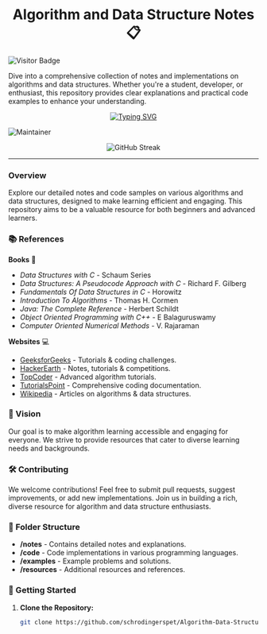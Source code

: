 <div align="center">
 
# Algorithm and Data Structure Notes :clipboard:

</div>

 ![Visitor Badge](https://visitor-badge.laobi.icu/badge?page_id=Algorithm-Data-Structure-Notes.visitor-badge&right_text=My%20Page%20Visitors)

Dive into a comprehensive collection of notes and implementations on algorithms and data structures. Whether you're a student, developer, or enthusiast, this repository provides clear explanations and practical code examples to enhance your understanding.

<div align="center">
  
  [![Typing SVG](https://readme-typing-svg.demolab.com?font=Fira+Code&weight=700&duration=3000&pause=500&color=A9F75A&center=true&vCenter=true&width=700&lines=WELCOME+TO+DSA+NOTES+%E2%9C%A8;EXPLORE+NOTES+AND+CODE+IMPLEMENTATIONS+%E2%9C%A8)](https://git.io/typing-svg)
  
</div>

![Maintainer](https://img.shields.io/badge/Creator-Aditya_Akolkar-black)

<div align="center">
  <picture>
    <source media="(prefers-color-scheme: dark)" srcset="https://streak-stats.demolab.com?user=schrodingerspet&theme=dark&hide_border=true">
    <source media="(prefers-color-scheme: light)" srcset="https://streak-stats.demolab.com?user=schrodingerspet&theme=light&hide_border=true">
    <img src="https://streak-stats.demolab.com?user=schrodingerspet&theme=light&hide_border=true" alt="GitHub Streak">
  </picture>
</div>

---

### Overview

Explore our detailed notes and code samples on various algorithms and data structures, designed to make learning efficient and engaging. This repository aims to be a valuable resource for both beginners and advanced learners.

### 📚 References

**Books** :book:
- *Data Structures with C* - Schaum Series
- *Data Structures: A Pseudocode Approach with C* - Richard F. Gilberg
- *Fundamentals Of Data Structures in C* - Horowitz
- *Introduction To Algorithms* - Thomas H. Cormen
- *Java: The Complete Reference* - Herbert Schildt
- *Object Oriented Programming with C++* - E Balaguruswamy
- *Computer Oriented Numerical Methods* - V. Rajaraman

**Websites** :computer:
- [GeeksforGeeks](http://www.geeksforgeeks.org) - Tutorials & coding challenges.
- [HackerEarth](https://www.hackerearth.com/notes) - Notes, tutorials & competitions.
- [TopCoder](https://www.topcoder.com/community/data-science/data-science-tutorials) - Advanced algorithm tutorials.
- [TutorialsPoint](http://www.tutorialspoint.com) - Comprehensive coding documentation.
- [Wikipedia](https://en.wikipedia.org) - Articles on algorithms & data structures.

### 🎯 Vision

Our goal is to make algorithm learning accessible and engaging for everyone. We strive to provide resources that cater to diverse learning needs and backgrounds.

### 🛠️ Contributing

We welcome contributions! Feel free to submit pull requests, suggest improvements, or add new implementations. Join us in building a rich, diverse resource for algorithm and data structure enthusiasts.

### 📁 Folder Structure

- **/notes** - Contains detailed notes and explanations.
- **/code** - Code implementations in various programming languages.
- **/examples** - Example problems and solutions.
- **/resources** - Additional resources and references.

### 🚀 Getting Started

1. **Clone the Repository:**
   ```bash
   git clone https://github.com/schrodingerspet/Algorithm-Data-Structure-Notes.git
